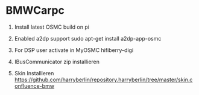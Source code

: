 # BMWCarpc

1) Install latest OSMC build on pi

2) Enabled a2dp support
sudo apt-get install a2dp-app-osmc

3) For DSP user activate in MyOSMC hifiberry-digi

4) IBusCommunicator zip installieren

5) Skin Installieren
https://github.com/harryberlin/repository.harryberlin/tree/master/skin.confluence-bmw

